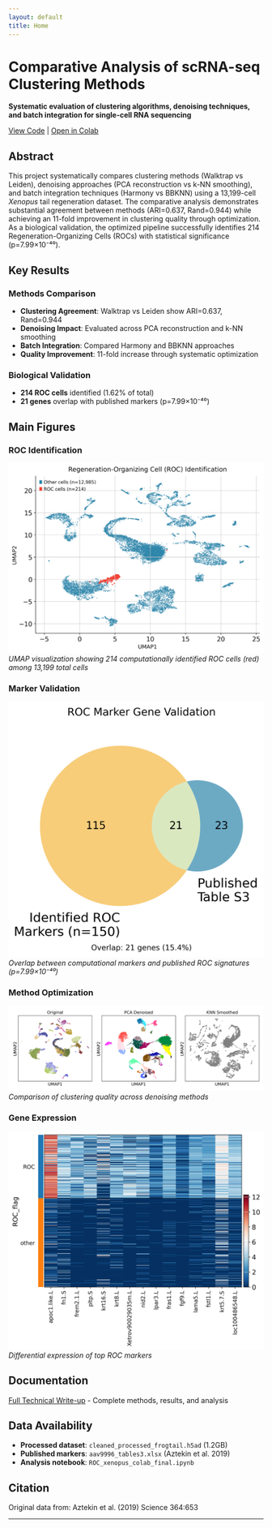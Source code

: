 ```yaml
---
layout: default
title: Home
---
```


# Comparative Analysis of scRNA-seq Clustering Methods

**Systematic evaluation of clustering algorithms, denoising techniques, and batch integration for single-cell RNA sequencing**

[View Code](https://github.com/db-d2/stat4243_proj1/blob/main/code/ROC_xenopus_colab_final.ipynb) | [Open in Colab](https://colab.research.google.com/github/db-d2/stat4243_proj1/blob/main/code/ROC_xenopus_colab_final.ipynb)

## Abstract

This project systematically compares clustering methods (Walktrap vs Leiden), denoising approaches (PCA reconstruction vs k-NN smoothing), and batch integration techniques (Harmony vs BBKNN) using a 13,199-cell *Xenopus* tail regeneration dataset. The comparative analysis demonstrates substantial agreement between methods (ARI=0.637, Rand=0.944) while achieving an 11-fold improvement in clustering quality through optimization. As a biological validation, the optimized pipeline successfully identifies 214 Regeneration-Organizing Cells (ROCs) with statistical significance (p=7.99×10⁻⁴⁰).

## Key Results

### Methods Comparison
- **Clustering Agreement**: Walktrap vs Leiden show ARI=0.637, Rand=0.944
- **Denoising Impact**: Evaluated across PCA reconstruction and k-NN smoothing
- **Batch Integration**: Compared Harmony and BBKNN approaches
- **Quality Improvement**: 11-fold increase through systematic optimization

### Biological Validation
- **214 ROC cells** identified (1.62% of total)
- **21 genes** overlap with published markers (p=7.99×10⁻⁴⁰)

## Main Figures

### ROC Identification
![ROC Identification UMAP](./figures/figure1_roc_identification_improved.png)
*UMAP visualization showing 214 computationally identified ROC cells (red) among 13,199 total cells*

### Marker Validation
![Venn Diagram](./figures/figure_venn_validation.png)
*Overlap between computational markers and published ROC signatures (p=7.99×10⁻⁴⁰)*

### Method Optimization
![Denoising Comparison](./figures/denoising_comparison.png)
*Comparison of clustering quality across denoising methods*

### Gene Expression
![Gene Expression Heatmap](./figures/gene_expression_heatmap.png)
*Differential expression of top ROC markers*

## Documentation

[Full Technical Write-up](./Writeup.md) - Complete methods, results, and analysis

## Data Availability

- **Processed dataset**: `cleaned_processed_frogtail.h5ad` (1.2GB)
- **Published markers**: `aav9996_tables3.xlsx` (Aztekin et al. 2019)
- **Analysis notebook**: `ROC_xenopus_colab_final.ipynb`

## Citation

Original data from: Aztekin et al. (2019) Science 364:653

---
